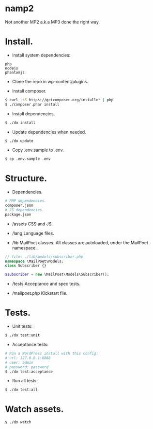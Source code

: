 # namp2

Not another MP2 a.k.a MP3 done the right way.

# Install.

- Install system dependencies:
```
php
nodejs
phantomjs
```

- Clone the repo in wp-content/plugins.

- Install composer.
```sh
$ curl -sS https://getcomposer.org/installer | php
$ ./composer.phar install
```

- Install dependencies.
```sh
$ ./do install
```

- Update dependencies when needed.
```sh
$ ./do update
```

- Copy .env.sample to .env.
```sh
$ cp .env.sample .env
```

# Structure.

- Dependencies.
```sh
# PHP dependencies.
composer.json
# JS dependencies.
package.json
```

- /assets
CSS and JS.

- /lang
Language files.

- /lib
MailPoet classes. All classes are autoloaded, under the MailPoet namespace.
```php
// file: ./lib/models/subscriber.php
namespace \MailPoet\Models;
class Subscriber {}
```
```php
$subscriber = new \MailPoet\Models\Subscriber();
```

- /tests
Acceptance and spec tests.

- /mailpoet.php
Kickstart file.

# Tests.

- Unit tests:
```sh
$ ./do test:unit
```

- Acceptance tests:
```sh
# Run a WordPress install with this config:
# url: 127.0.0.1:8888
# user: admin
# password: password
$ ./do test:acceptance
```

- Run all tests:
```sh
$ ./do test:all
```

# Watch assets.
```sh
$ ./do watch
```
